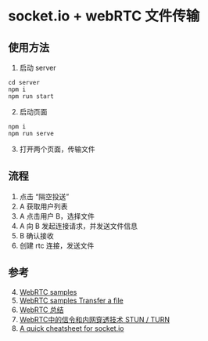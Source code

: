 # socket.io + webRTC 文件传输

## 使用方法

1. 启动 server
```
cd server
npm i
npm run start
```

2. 启动页面
```
npm i
npm run serve
```

3. 打开两个页面，传输文件

## 流程

1. 点击 “隔空投送”
2. A 获取用户列表
3. A 点击用户 B，选择文件
4. A 向 B 发起连接请求，并发送文件信息
5. B 确认接收
6. 创建 rtc 连接，发送文件

## 参考
4. [WebRTC samples](https://webrtc.github.io/samples/)
1. [WebRTC samples Transfer a file](https://webrtc.github.io/samples/src/content/datachannel/filetransfer/)
2. [WebRTC 总结](https://ejin66.github.io/2018/09/03/webrtc-summary.html)
3. [WebRTC中的信令和内网穿透技术 STUN / TURN](https://blog.csdn.net/shaosunrise/article/details/83627828)
5. [A quick cheatsheet for socket.io](https://gist.github.com/alexpchin/3f257d0bb813e2c8c476)
